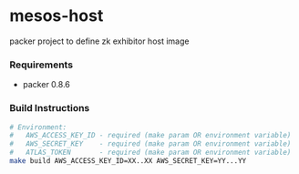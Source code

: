 # mesos-host
packer project to define zk exhibitor host image

### Requirements
* packer 0.8.6

### Build Instructions
```bash
# Environment:
#   AWS_ACCESS_KEY_ID - required (make param OR environment variable)
#   AWS_SECRET_KEY    - required (make param OR environment variable)
#   ATLAS_TOKEN       - required (make param OR environment variable)
make build AWS_ACCESS_KEY_ID=XX..XX AWS_SECRET_KEY=YY...YY
```

